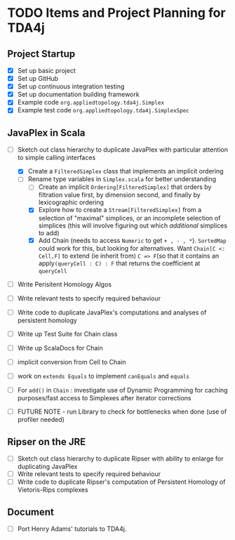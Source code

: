 # TODO Items and Project Planning for TDA4j

## Project Startup

- [x] Set up basic project
- [X] Set up GitHub
- [X] Set up continuous integration testing
- [X] Set up documentation building framework
- [X] Example code `org.appliedtopology.tda4j.Simplex`
- [X] Example test code `org.appliedtopology.tda4j.SimplexSpec`

## JavaPlex in Scala

- [ ] Sketch out class hierarchy to duplicate JavaPlex with particular attention to simple calling interfaces
  - [x] Create a `FilteredSimplex` class that implements an implicit ordering
  - [ ] Rename type variables in `Simplex.scala` for better understanding
      - [ ] Create an implicit `Ordering[FilteredSimplex]` that orders by filtration value first, by dimension second,
       and finally by lexicographic ordering
      - [x] Explore how to create a `Stream[FilteredSimplex]` from a selection of "maximal" simplices, or an incomplete
      selection of simplices (this will involve figuring out which _additional_ simplices to add)
      - [x] Add Chain (needs to access `Numeric` to get `+ , - , *`). `SortedMap` could work for this, but looking for alternatives.  Want `Chain[C <: Cell,F]` to extend (ie inherit from) `C => F`(so that it contains an apply`(queryCell : C) : F` that returns the coefficient at `queryCell`

- [ ] Write Perisitent Homology Algos
- [ ] Write relevant tests to specify required behaviour
- [ ] Write code to duplicate JavaPlex's computations and analyses of persistent homology

- [ ] Write up Test Suite for Chain class
- [ ] Write up ScalaDocs for Chain
- [ ] implicit conversion from Cell to Chain
- [ ] work on `extends Equals` to implement `canEquals` and `equals`
- [ ] For `add()` in `Chain` : investigate use of Dynamic Programming for caching purposes/fast access to Simplexes after iterator corrections

- [ ] FUTURE NOTE - run Library to check for bottlenecks when done (use of profiler needed)


## Ripser on the JRE

- [ ] Sketch out class hierarchy to duplicate Ripser with ability to enlarge for duplicating JavaPlex
- [ ] Write relevant tests to specify required behaviour
- [ ] Write code to duplicate Ripser's computation of Persistent Homology of Vietoris-Rips complexes

## Document

- [ ] Port Henry Adams' tutorials to TDA4j.
